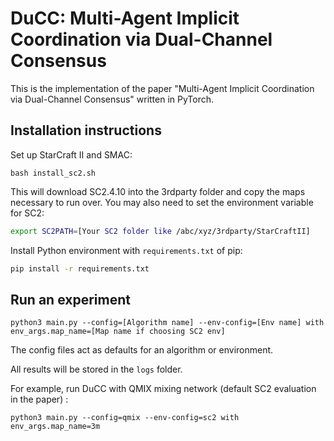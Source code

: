 # DuCC: Multi-Agent Implicit Coordination via Dual-Channel Consensus

This is the implementation of the paper "Multi-Agent Implicit Coordination via Dual-Channel Consensus" written in PyTorch.

## Installation instructions

Set up StarCraft II and SMAC:

```shell
bash install_sc2.sh
```

This will download SC2.4.10 into the 3rdparty folder and copy the maps necessary to run over. You may also need to set the environment variable for SC2:

```bash
export SC2PATH=[Your SC2 folder like /abc/xyz/3rdparty/StarCraftII]
```

Install Python environment with `requirements.txt` of pip:

```bash
pip install -r requirements.txt

```

## Run an experiment 

```shell
python3 main.py --config=[Algorithm name] --env-config=[Env name] with env_args.map_name=[Map name if choosing SC2 env]
```

The config files act as defaults for an algorithm or environment. 

All results will be stored in the `logs` folder.

For example, run DuCC with QMIX mixing network (default SC2 evaluation in the paper) :

```
python3 main.py --config=qmix --env-config=sc2 with env_args.map_name=3m 
```

